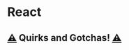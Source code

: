 # React

## [⚠️](https://emojipedia.org/warning/) Quirks and Gotchas! [⚠️](https://emojipedia.org/warning/)



